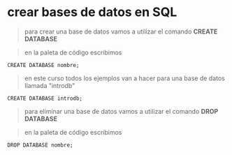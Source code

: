 # crear bases de datos en SQL

> para crear una base de datos vamos a 
> utilizar el comando **CREATE DATABASE**

> en la paleta de código escribimos

    CREATE DATABASE nombre;  

> en este curso todos los ejemplos van a hacer para una base de datos llamada "introdb"

    CREATE DATABASE introdb;  

> para eliminar una base de datos vamos a
> utilizar el comando **DROP DATABASE**

> en la paleta de código escribimos

    DROP DATABASE nombre;  
